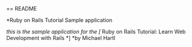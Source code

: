 == README

*Ruby on Rails Tutorial Sample application

*this is the sample application for the 
[* Ruby on Rails Tutorial:  Learn Web Development with Rails *]
*by Michael Hartl